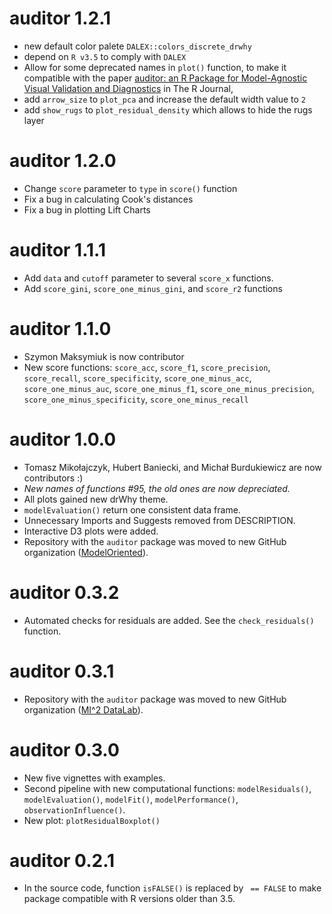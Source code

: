 # auditor 1.2.1
* new default color palete `DALEX::colors_discrete_drwhy` 
* depend on `R v3.5` to comply with `DALEX`
* Allow for some deprecated names in `plot()` function, to make it compatible with the paper [auditor: an R Package for Model-Agnostic Visual Validation and Diagnostics](https://journal.r-project.org/archive/2019/RJ-2019-036/index.html) in The R Journal, 
* add `arrow_size` to `plot_pca` and increase the default width value to `2`
* add `show_rugs` to `plot_residual_density` which allows to hide the rugs layer

# auditor 1.2.0
* Change `score` parameter to `type` in `score()` function
* Fix a bug in calculating Cook's distances
* Fix a bug in plotting Lift Charts

# auditor 1.1.1
* Add `data` and `cutoff` parameter to several `score_x` functions.
* Add `score_gini`, `score_one_minus_gini`, and `score_r2` functions

# auditor 1.1.0
* Szymon Maksymiuk is now contributor
* New score functions: `score_acc`, `score_f1`, `score_precision`, `score_recall`, `score_specificity`,
    `score_one_minus_acc`, `score_one_minus_auc`, `score_one_minus_f1`, `score_one_minus_precision`,
    `score_one_minus_specificity`, `score_one_minus_recall`

# auditor 1.0.0
* Tomasz Mikołajczyk, Hubert Baniecki, and Michał Burdukiewicz are now contributors :)
* *New names of functions #95, the old ones are now depreciated.*
* All plots gained new drWhy theme.
* `modelEvaluation()` return one consistent data frame.
* Unnecessary Imports and Suggests removed from DESCRIPTION.
* Interactive D3 plots were added.
* Repository with the `auditor` package was moved to new GitHub organization ([ModelOriented](https://github.com/ModelOriented/auditor)).

# auditor 0.3.2
* Automated checks for residuals are added. See the `check_residuals()` function.

# auditor 0.3.1
* Repository with the `auditor` package was moved to new GitHub organization ([MI^2 DataLab](https://github.com/MI2DataLab/auditor)).

# auditor 0.3.0
* New five vignettes with examples.
* Second pipeline with new computational functions: `modelResiduals()`, `modelEvaluation()`, `modelFit()`, `modelPerformance()`, `observationInfluence()`.
* New plot: `plotResidualBoxplot()`

# auditor 0.2.1
* In the source code, function `isFALSE()` is replaced by ` == FALSE` to make package compatible with R versions older than 3.5.
